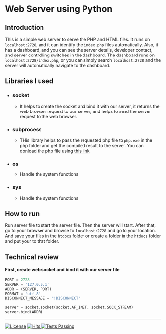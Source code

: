 # Web Server using Python

## Introduction
This is a simple web server to serve the PHP and HTML files. It runs on `localhost:2728`, and it can identify the `index.php` files automatically. Also, it has a dashboard, and you can see the server details, developer contact, and server controlling switches in the dashboard. The dashboard runs on `localhost:2728/index.php`, or you can simply search `localhost:2728` and the server will automatically navigate to the dashboard.

## Libraries I used
- ### socket
  - It helps to create the socket and bind it with our server, it returns the web browser request to our server, and helps to send the server request to the web browser. 
- ### subprocess
  - THis library helps to pass the requested php file to `php.exe` in the php folder and get the compiled result to the server. You can donload the php file using [this link](https://windows.php.net/download#php-8.2)
- ### os
  - Handle the system functions
- ### sys
  - Handle the system functions

## How to run
Run server file to start the server file. Then the server will start. After that, go to your browser and browse to `localhost:2728` and go to your location. And save your files in the `htdocs` folder or create a folder in the `htdocs` folder and put your to that folder.

## Technical review

#### First, create web socket and bind it with our server file
```python
PORT = 2728
SERVER = '127.0.0.1'
ADDR = (SERVER, PORT)
FORMAT = 'utf-8'
DISCONNECT_MESSAGE = "!DISCONNECT"

server = socket.socket(socket.AF_INET, socket.SOCK_STREAM)
server.bind(ADDR)
```
____

[![License](https://img.shields.io/badge/License-Apache_2.0-blue.svg)](https://opensource.org/licenses/Apache-2.0)
<a href="https://hits.sh/github.com/DasunThathsara/Web-Server/">
    <img alt="Hits" src="https://hits.sh/github.com/DasunThathsara/Web-Server.svg?label=Views"/>
</a>
<a href="https://github.com/DasunThathsara/Web-Server/actions">
    <img alt="Tests Passing" src="https://github.com/anuraghazra/github-readme-stats/workflows/Test/badge.svg" />
</a>

